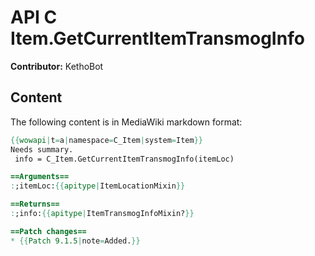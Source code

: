 # API C Item.GetCurrentItemTransmogInfo

**Contributor:** KethoBot

## Content

The following content is in MediaWiki markdown format:

```mediawiki
{{wowapi|t=a|namespace=C_Item|system=Item}}
Needs summary.
 info = C_Item.GetCurrentItemTransmogInfo(itemLoc)

==Arguments==
:;itemLoc:{{apitype|ItemLocationMixin}}

==Returns==
:;info:{{apitype|ItemTransmogInfoMixin?}}

==Patch changes==
* {{Patch 9.1.5|note=Added.}}
```
